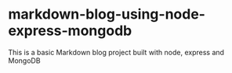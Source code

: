 # markdown-blog-using-node-express-mongodb

This is a basic Markdown blog project built with node, express and MongoDB 
